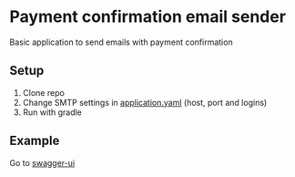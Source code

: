 # Payment confirmation email sender
Basic application to send emails with payment confirmation

## Setup
1. Clone repo
2. Change SMTP settings in [application.yaml](src/main/resources/application.yaml) (host, port and logins)
3. Run with gradle

## Example
Go to [swagger-ui](http://localhost:8080/swagger-ui/index.html)